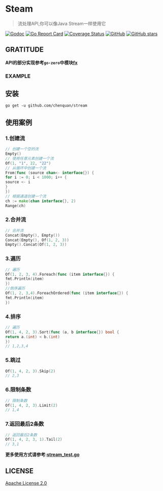 # Steam

> 流处理API,你可以像Java Stream一样使用它

[![Godoc](https://img.shields.io/badge/godoc-reference-brightgreen)](https://pkg.go.dev/github.com/chenquan/stream)
[![Go Report Card](https://goreportcard.com/badge/github.com/chenquan/stream)](https://goreportcard.com/report/github.com/chenquan/stream)
[![Coverage Status](https://coveralls.io/repos/github/chenquan/stream/badge.svg?branch=master)](https://coveralls.io/github/chenquan/stream?branch=master)
[![GitHub](https://img.shields.io/github/license/chenquan/stream)](https://github.com/chenquan/stream/blob/master/LICENSE)
[![GitHub stars](https://img.shields.io/github/stars/chenquan/stream)](https://github.com/chenquan/stream/stargazers)

## GRATITUDE

**API的部分实现参考`go-zero`中模块[fx](https://github.com/tal-tech/go-zero/blob/master/core/fx/stream.go)**

### EXAMPLE

## 安装

```shell
go get -u github.com/chenquan/stream
```

## 使用案例

### 1.创建流

```go
// 创建一个空的流
Empty()
// 使用任意元素创建一个流
Of(1, "1", 22, "22")
// 从循环中创建一个流
From(func (source chan<- interface{}) {
for i := 0; i < 1000; i++ {
source <- i
}
})
// 根据通道创建一个流
ch := make(chan interface{}, 2)
Range(ch)
```

### 2.合并流

```go
// 合并流
Concat(Empty(), Empty())
Concat(Empty(), Of(1, 2, 3))
Empty().Concat(Of(1, 2, 3))

```

### 3.遍历

```go
// 遍历
Of(1, 2, 3, 4).Foreach(func (item interface{}) {
fmt.Println(item)
})
//倒序遍历
Of(1, 2, 3,4).ForeachOrdered(func (item interface{}) {
fmt.Println(item)
})
```

### 4.排序

```go
// 遍历
Of(1, 4, 2, 3).Sort(func (a, b interface{}) bool {
return a.(int) < b.(int)
})
// 1,2,3,4
```

### 5.跳过

```go
Of(1, 4, 2, 3).Skip(2)
// 2,3
```

### 6.限制条数

```go
// 限制条数
Of(1, 4, 2, 3).Limit(2)
// 1,4
```

### 7.返回最后2条数

```go
// 返回最后2条数
Of(1, 4, 2, 3, 1).Tail(2)
// 3,1
```

**更多使用方式请参考:[stream_test.go](stream_test.go)**

## LICENSE

[Apache License 2.0](LICENSE)